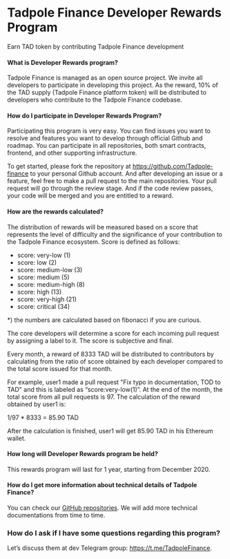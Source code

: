 # Tadpole Finance Developer Rewards Program

Earn TAD token by contributing Tadpole Finance development


#### What is Developer Rewards program?

Tadpole Finance is managed as an open source project. We invite all developers to participate in developing this project. As the reward, 10% of the TAD supply (Tadpole Finance platform token) will be distributed to developers who contribute to the Tadpole Finance codebase.

#### How do I participate in Developer Rewards Program?

Participating this program is very easy. You can find issues you want to resolve and features you want to develop through official Github and roadmap. You can participate in all repositories, both smart contracts, frontend, and other supporting infrastructure.

To get started, please fork the repository at https://github.com/Tadpole-finance to your personal Github account. And after developing an issue or a feature, feel free to make a pull request to the main repositories. Your pull request will go through the review stage. And if the code review passes, your code will be merged and you are entitled to a reward.

#### How are the rewards calculated?

The distribution of rewards will be measured based on a score that represents the level of difficulty and the significance of your contribution to the Tadpole Finance ecosystem. Score is defined as follows:

* score: very-low (1)
* score: low (2)
* score: medium-low (3)
* score: medium (5)
* score: medium-high (8)
* score: high (13)
* score: very-high (21)
* score: critical (34)

*) the numbers are calculated based on fibonacci if you are curious.

The core developers will determine a score for each incoming pull request by assigning a label to it. The score is subjective and final.

Every month, a reward of 8333 TAD will be distributed to contributors by calculating from the ratio of score obtained by each developer compared to the total score issued for that month.

For example, user1 made a pull request "Fix typo in documentation, TOD to TAD" and this is labeled as “score:very-low(1)”. At the end of the month, the total score from all pull requests is 97. The calculation of the reward obtained by user1 is:

1/97 * 8333 = 85.90 TAD

After the calculation is finished, user1 will get 85.90 TAD in his Ethereum wallet.

#### How long will Developer Rewards program be held?

This rewards program will last for 1 year, starting from December 2020.

#### How do I get more information about technical details of Tadpole Finance?

You can check our [GitHub repositories](https://github.com/tadpole-finance). We will add more technical documentations from time to time.

### How do I ask if I have some questions regarding this program?

Let’s discuss them at dev Telegram group: https://t.me/TadpoleFinance.
